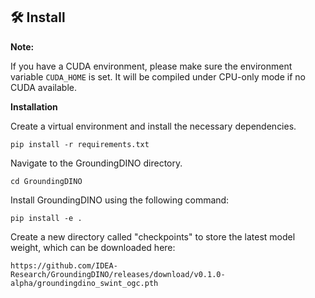 ## :hammer_and_wrench: Install

**Note:**

If you have a CUDA environment, please make sure the environment variable `CUDA_HOME` is set. It will be compiled under CPU-only mode if no CUDA available.

**Installation**

Create a virtual environment and install the necessary dependencies.

```pip install -r requirements.txt```

Navigate to the GroundingDINO directory.

```cd GroundingDINO```

Install GroundingDINO using the following command:

```pip install -e .```

Create a new directory called "checkpoints" to store the latest model weight, which can be downloaded here:

```https://github.com/IDEA-Research/GroundingDINO/releases/download/v0.1.0-alpha/groundingdino_swint_ogc.pth```